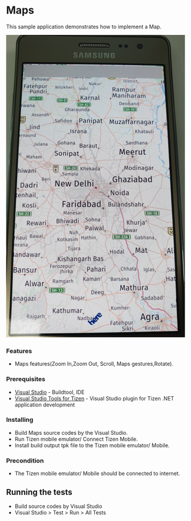 # Maps
This sample application demonstrates how to implement a Map.

![Main page - overview](./Maps2.png)

### Features
* Maps features(Zoom In,Zoom Out, Scroll, Maps gestures,Rotate).

### Prerequisites

* [Visual Studio](https://www.visualstudio.com/) - Buildtool, IDE
* [Visual Studio Tools for Tizen](https://developer.tizen.org/development/visual-studio-tools-tizen/installing-visual-studio-tools-tizen) - Visual Studio plugin for Tizen .NET application development

### Installing

* Build Maps source codes by the Visual Studio.
* Run Tizen mobile emulator/ Connect Tizen Mobile.
* Install build output tpk file to the Tizen mobile emulator/ Mobile.

### Precondition

* The Tizen mobile emulator/ Mobile should be connected to internet.

## Running the tests

* Build source codes by Visual Studio
* Visual Studio > Test > Run > All Tests

